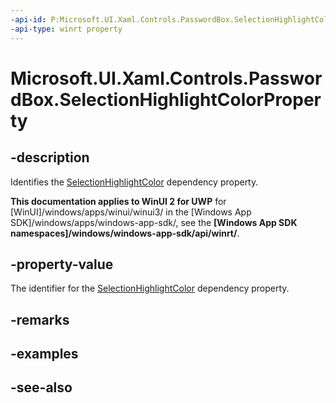```yaml
---
-api-id: P:Microsoft.UI.Xaml.Controls.PasswordBox.SelectionHighlightColorProperty
-api-type: winrt property
---
```


<!-- Property syntax
public Windows.UI.Xaml.DependencyProperty SelectionHighlightColorProperty { get; }
-->

# Microsoft.UI.Xaml.Controls.PasswordBox.SelectionHighlightColorProperty

## -description
Identifies the [SelectionHighlightColor](passwordbox_selectionhighlightcolor.md) dependency property.

**This documentation applies to WinUI 2 for UWP** for [WinUI]/windows/apps/winui/winui3/ in the [Windows App SDK]/windows/apps/windows-app-sdk/, see the **[Windows App SDK namespaces]/windows/windows-app-sdk/api/winrt/**.

## -property-value
The identifier for the [SelectionHighlightColor](passwordbox_selectionhighlightcolor.md) dependency property.

## -remarks

## -examples

## -see-also
